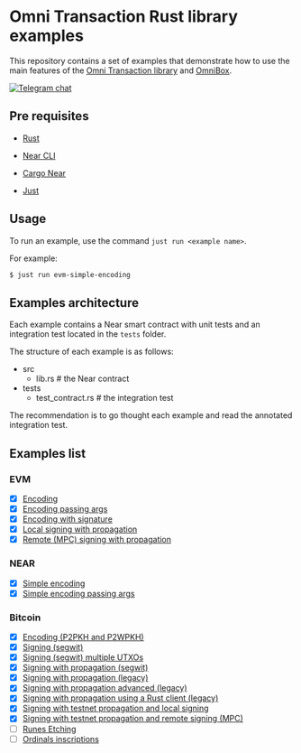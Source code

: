 # Omni Transaction Rust library examples

This repository contains a set of examples that demonstrate how to use the main features of the [Omni Transaction library] and [OmniBox].

[![Telegram chat][telegram-badge]][telegram-url]

[telegram-badge]: https://img.shields.io/endpoint?color=neon&style=for-the-badge&url=https://tg.sumanjay.workers.dev/chain_abstraction
[telegram-url]: https://t.me/chain_abstraction

## Pre requisites

- [Rust](https://www.rust-lang.org/)

- [Near CLI](https://github.com/near/near-cli)

- [Cargo Near](https://github.com/near/cargo-near)

- [Just](https://github.com/casey/just)

## Usage

To run an example, use the command `just run <example name>`.

For example:

```bash
$ just run evm-simple-encoding
```

## Examples architecture

Each example contains a Near smart contract with unit tests and an integration test located in the `tests` folder.

The structure of each example is as follows:

- src
  - lib.rs # the Near contract
- tests
  - test_contract.rs # the integration test

The recommendation is to go thought each example and read the annotated integration test.

## Examples list

### EVM

- [X] [Encoding](./examples/evm-simple-encoding)
- [X] [Encoding passing args](./examples/evm-simple-encoding-passing-args)
- [X] [Encoding with signature](./examples/evm-simple-encoding-with-signature)
- [X] [Local signing with propagation](./examples/evm-local-signing-with-propagation/)
- [X] [Remote (MPC) signing with propagation](./examples/evm-remote-signing-with-propagation/)

### NEAR

- [X] [Simple encoding](./examples/near-simple-encoding)
- [X] [Simple encoding passing args](./examples/near-simple-encoding-passing-args)

### Bitcoin

- [X] [Encoding (P2PKH and P2WPKH)](./examples/bitcoin-simple-encoding)
- [X] [Signing (segwit)](./examples/bitcoin-signing-segwit/)
- [X] [Signing (segwit) multiple UTXOs](./examples/bitcoin-signing-segwit-multiple-utxos/)
- [X] [Signing with propagation (segwit)](./examples/bitcoin-signing-with-propagation-segwit/)
- [X] [Signing with propagation (legacy)](./examples/bitcoin-signing-with-propagation-legacy)
- [X] [Signing with propagation advanced (legacy)](./examples/bitcoin-signing-with-propagation-legacy)
- [X] [Signing with propagation using a Rust client (legacy)](./examples/bitcoin-signing-with-propagation-legacy)
- [X] [Signing with testnet propagation and local signing](./examples/bitcoin-local-signing-with-propagation-legacy-advanced/)
- [X] [Signing with testnet propagation and remote signing (MPC)](./examples/bitcoin-remote-signing-with-propagation-legacy-advanced/)
- [ ] [Runes Etching](#)
- [ ] [Ordinals inscriptions](#)

<!-- References -->
[Omni Transaction library]: https://github.com/near/omni-transaction-rs
[OmniBox]: https://github.com/Omni-rs/omni-box